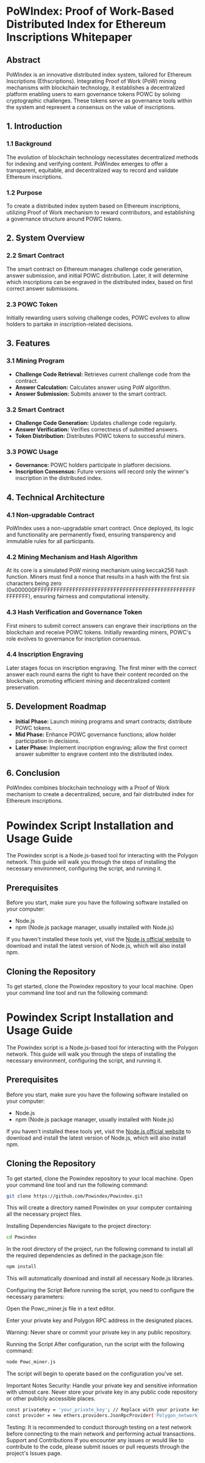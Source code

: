 # PoWIndex: Proof of Work-Based Distributed Index for Ethereum Inscriptions Whitepaper

## Abstract
PoWIndex is an innovative distributed index system, tailored for Ethereum Inscriptions (Ethscriptions). Integrating Proof of Work (PoW) mining mechanisms with blockchain technology, it establishes a decentralized platform enabling users to earn governance tokens POWC by solving cryptographic challenges. These tokens serve as governance tools within the system and represent a consensus on the value of inscriptions.

## 1. Introduction
### 1.1 Background
The evolution of blockchain technology necessitates decentralized methods for indexing and verifying content. PoWIndex emerges to offer a transparent, equitable, and decentralized way to record and validate Ethereum inscriptions.

### 1.2 Purpose
To create a distributed index system based on Ethereum inscriptions, utilizing Proof of Work mechanism to reward contributors, and establishing a governance structure around POWC tokens.

## 2. System Overview
### 2.2 Smart Contract
The smart contract on Ethereum manages challenge code generation, answer submission, and initial POWC distribution. Later, it will determine which inscriptions can be engraved in the distributed index, based on first correct answer submissions.

### 2.3 POWC Token
Initially rewarding users solving challenge codes, POWC evolves to allow holders to partake in inscription-related decisions.

## 3. Features
### 3.1 Mining Program
- **Challenge Code Retrieval:** Retrieves current challenge code from the contract.
- **Answer Calculation:** Calculates answer using PoW algorithm.
- **Answer Submission:** Submits answer to the smart contract.

### 3.2 Smart Contract
- **Challenge Code Generation:** Updates challenge code regularly.
- **Answer Verification:** Verifies correctness of submitted answers.
- **Token Distribution:** Distributes POWC tokens to successful miners.

### 3.3 POWC Usage
- **Governance:** POWC holders participate in platform decisions.
- **Inscription Consensus:** Future versions will record only the winner's inscription in the distributed index.

## 4. Technical Architecture
### 4.1 Non-upgradable Contract
PoWIndex uses a non-upgradable smart contract. Once deployed, its logic and functionality are permanently fixed, ensuring transparency and immutable rules for all participants.

### 4.2 Mining Mechanism and Hash Algorithm
At its core is a simulated PoW mining mechanism using keccak256 hash function. Miners must find a nonce that results in a hash with the first six characters being zero (0x000000FFFFFFFFFFFFFFFFFFFFFFFFFFFFFFFFFFFFFFFFFFFFFFFFFFFFFFFFFF), ensuring fairness and computational intensity.

### 4.3 Hash Verification and Governance Token
First miners to submit correct answers can engrave their inscriptions on the blockchain and receive POWC tokens. Initially rewarding miners, POWC's role evolves to governance for inscription consensus.

### 4.4 Inscription Engraving
Later stages focus on inscription engraving. The first miner with the correct answer each round earns the right to have their content recorded on the blockchain, promoting efficient mining and decentralized content preservation.

## 5. Development Roadmap
- **Initial Phase:** Launch mining programs and smart contracts; distribute POWC tokens.
- **Mid Phase:** Enhance POWC governance functions; allow holder participation in decisions.
- **Later Phase:** Implement inscription engraving; allow the first correct answer submitter to engrave content into the distributed index.

## 6. Conclusion
PoWIndex combines blockchain technology with a Proof of Work mechanism to create a decentralized, secure, and fair distributed index for Ethereum inscriptions.

# Powindex Script Installation and Usage Guide

The Powindex script is a Node.js-based tool for interacting with the Polygon network. This guide will walk you through the steps of installing the necessary environment, configuring the script, and running it.

## Prerequisites

Before you start, make sure you have the following software installed on your computer:

- Node.js
- npm (Node.js package manager, usually installed with Node.js)

If you haven't installed these tools yet, visit the [Node.js official website](https://nodejs.org/) to download and install the latest version of Node.js, which will also install npm.

## Cloning the Repository

To get started, clone the Powindex repository to your local machine. Open your command line tool and run the following command:

# Powindex Script Installation and Usage Guide

The Powindex script is a Node.js-based tool for interacting with the Polygon network. This guide will walk you through the steps of installing the necessary environment, configuring the script, and running it.

## Prerequisites

Before you start, make sure you have the following software installed on your computer:

- Node.js
- npm (Node.js package manager, usually installed with Node.js)

If you haven't installed these tools yet, visit the [Node.js official website](https://nodejs.org/) to download and install the latest version of Node.js, which will also install npm.

## Cloning the Repository

To get started, clone the Powindex repository to your local machine. Open your command line tool and run the following command:

```bash
git clone https://github.com/Powindex/Powindex.git
```
This will create a directory named Powindex on your computer containing all the necessary project files.

Installing Dependencies
Navigate to the project directory:

```bash
cd Powindex
```
In the root directory of the project, run the following command to install all the required dependencies as defined in the package.json file:

```bash
npm install
```
This will automatically download and install all necessary Node.js libraries.

Configuring the Script
Before running the script, you need to configure the necessary parameters:

Open the Powc_miner.js file in a text editor.

Enter your private key and Polygon RPC address in the designated places.

Warning: Never share or commit your private key in any public repository.

Running the Script
After configuration, run the script with the following command:

```bash
node Powc_miner.js
```
The script will begin to operate based on the configuration you've set.

Important Notes
Security: Handle your private key and sensitive information with utmost care. Never store your private key in any public code repository or other publicly accessible places.
```bash
const privateKey = 'your_private_key'; // Replace with your private key
const provider = new ethers.providers.JsonRpcProvider('Polygon_network_RPC');
```
Testing: It is recommended to conduct thorough testing on a test network before connecting to the main network and performing actual transactions.
Support and Contributions
If you encounter any issues or would like to contribute to the code, please submit issues or pull requests through the project's Issues page.
